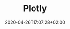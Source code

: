 ---
title: "Plotly"
images: # Create a folder in /static/images/tools that has the same name as this current markdown file and place the images there. We only need the file name here. If this is not clear, please refer to existing tools as references.
  - path: plotly-express.png
  - path: plotly-chart-studio.png
categories:
  - Publishing and Sharing
tags:
  - Visualization
links:
  - name: Plotly
    link: https://plotly.com/graphing-libraries/
  - name: Plotly Chart Studio
    link: https://plotly.com/chart-studio/
summary: Plotly is a set of open-source graphing libraries. Plotly is the goto library to make interactive charts in Python, R, or JavaScript.
features:
  - Python, R, JavaScript
  - Plotly Express is an easy-to-use Python wrapper.
  - Chart studio provides UI for charting.
platforms:
  - Web
  - Any
plans:
date: 2020-04-26T17:07:28+02:00
draft: false
---